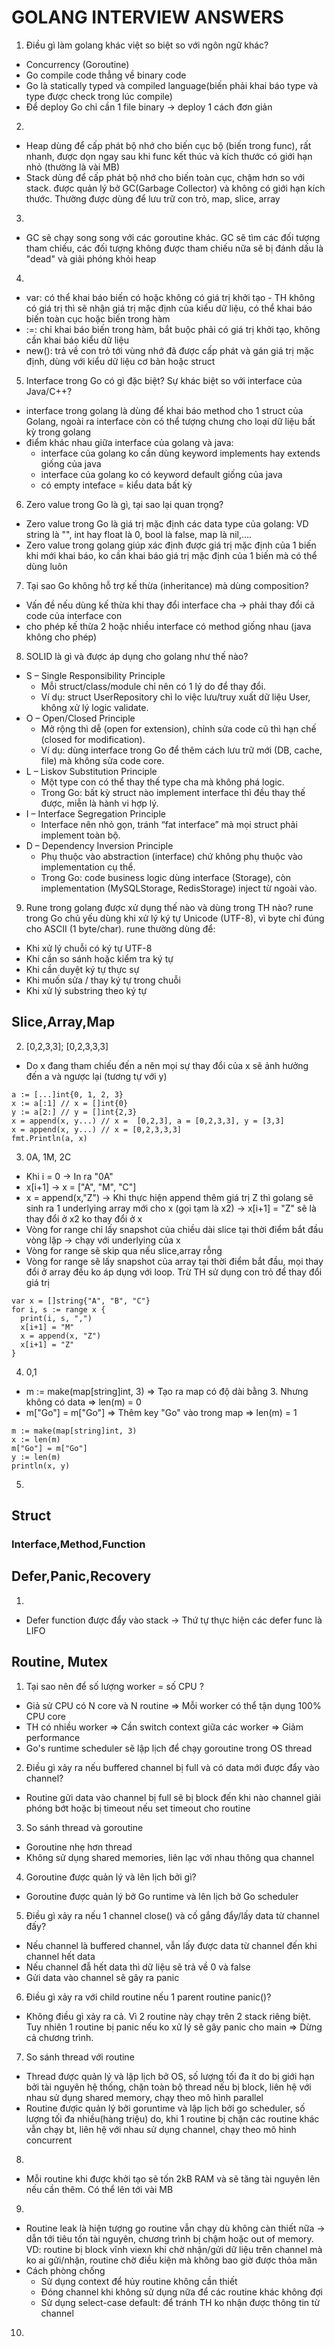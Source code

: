 # GOLANG INTERVIEW ANSWERS

1. <a name="common_1">Điều gì làm golang khác việt so biệt so với ngôn ngữ khác?</a> 
  - Concurrency (Goroutine)
  - Go compile code thẳng về binary code
  - Go là statically typed và compiled language(biến phải khai báo type và type được check trong lúc compile)
  - Để deploy Go chỉ cần 1 file binary -> deploy 1 cách đơn giản
2. <a name="common_2"></a>
  - Heap dùng để cấp phát bộ nhớ cho biến cục bộ (biến trong func), rất nhanh, được dọn ngay sau khi func kết thúc và kích thước có giới hạn nhỏ (thường là vài MB)
  - Stack dùng để cấp phát bộ nhớ cho biến toàn cục, chậm hơn so với stack. được quản lý bở GC(Garbage Collector) và không có giới hạn kích thước. Thường được dùng để lưu trữ con trỏ, map, slice, array
3. <a name="common_3"></a>
  - GC sẽ chạy song song với các goroutine khác. GC sẽ tìm các đối tượng tham chiếu, các đối tượng không được tham chiếu nữa sẽ bị đánh dấu là "dead" và giải phóng khỏi heap
4. <a name="common_4"></a>
  - var: có thể khai báo biến có hoặc không có giá trị khởi tạo - TH không có giá trị thì sẽ nhận giá trị mặc định của kiểu dữ liệu, có thể khai báo biến toàn cục hoặc biến trong hàm
  - :=: chỉ khai báo biến trong hàm, bắt buộc phải có giá trị khởi tạo, không cần khai báo kiểu dữ liệu
  - new(): trả về con trỏ tới vùng nhớ đã được cấp phát và gán giá trị mặc định, dùng với kiểu dữ liệu cơ bản hoặc struct
5. <a name="common_5">Interface trong Go có gì đặc biệt? Sự khác biệt so với interface của Java/C++?</a>
  - interface trong golang là dùng để khai báo method cho 1 struct của Golang, ngoài ra interface còn có thể tượng chưng cho loại dữ liệu bất kỳ trong golang
  - điểm khác nhau giữa interface của golang và java:
    - interface của golang ko cần dùng keyword implements hay extends giống của java
    - interface của golang ko có keyword default giống của java
    - có empty inteface = kiểu data bất kỳ
6. <a name="common_6">Zero value trong Go là gì, tại sao lại quan trọng?</a>
  - Zero value trong Go là giá trị mặc định các data type của golang: VD string là "", int hay float là 0, bool là false, map là nil,....
  - Zero value trong golang giúp xác định được giá trị mặc định của 1 biến khi mới khai báo, ko cần khai báo giá trị mặc định của 1 biến mà có thể dùng luôn
7. <a name="common_7"> Tại sao Go không hỗ trợ kế thừa (inheritance) mà dùng  composition?</a>
  - Vấn đề nếu dùng kế thừa khi thay đổi interface cha -> phải thay đổi cả code của interface con
  - cho phép kế thừa 2 hoặc nhiều interface có method giống nhau (java không cho phép)
8. <a name="common_8"> SOLID là gì và được áp dụng cho golang như thế nào?</a>
  - S – Single Responsibility Principle
    - Mỗi struct/class/module chỉ nên có 1 lý do để thay đổi.
    - Ví dụ: struct UserRepository chỉ lo việc lưu/truy xuất dữ liệu User, không xử lý logic validate.
  - O – Open/Closed Principle
    - Mở rộng thì dễ (open for extension), chỉnh sửa code cũ thì hạn chế (closed for modification).
    - Ví dụ: dùng interface trong Go để thêm cách lưu trữ mới (DB, cache, file) mà không sửa code core. 
  - L – Liskov Substitution Principle
    - Một type con có thể thay thế type cha mà không phá logic.
    - Trong Go: bất kỳ struct nào implement interface thì đều thay thế được, miễn là hành vi hợp lý. 
  - I – Interface Segregation Principle
    - Interface nên nhỏ gọn, tránh “fat interface” mà mọi struct phải implement toàn bộ. 
  - D – Dependency Inversion Principle
    - Phụ thuộc vào abstraction (interface) chứ không phụ thuộc vào implementation cụ thể.
    - Trong Go: code business logic dùng interface (Storage), còn implementation (MySQLStorage, RedisStorage) inject từ ngoài vào.
9. <a name="common_9"> Rune trong golang được xử dụng thế nào và dùng trong TH nào? </a>
rune trong Go chủ yếu dùng khi xử lý ký tự Unicode (UTF-8), vì byte chỉ đúng cho ASCII (1 byte/char). rune thường dùng để:
- Khi xử lý chuỗi có ký tự UTF-8
- Khi cần so sánh hoặc kiểm tra ký tự
- Khi cần duyệt ký tự thực sự
- Khi muốn sửa / thay ký tự trong chuỗi
- Khi xử lý substring theo ký tự

## Slice,Array,Map
2. <a name="slice_2">[0,2,3,3]; [0,2,3,3,3]</a>
- Do x đang tham chiếu đến a  nên mọi sự thay đổi của x sẽ ảnh hưởng đến a và ngược lại (tương tự với y)
```
a := [...]int{0, 1, 2, 3}
x := a[:1] // x = []int{0}
y := a[2:] // y = []int{2,3}
x = append(x, y...) // x =  [0,2,3], a = [0,2,3,3], y = [3,3]
x = append(x, y...) // x = [0,2,3,3,3]
fmt.Println(a, x)
```
3. <a name="slice_3">0A, 1M, 2C</a>
- Khi i = 0 -> In ra "0A"
- x[i+1] -> x = ["A", "M", "C"]
- x = append(x,"Z") -> Khi thực hiện append thêm giá trị Z thì golang sẽ sinh ra 1 underlying array mới cho x (gọi tạm là x2) ->  x[i+1] = "Z" sẽ là thay đổi ở x2 ko thay đổi ở x
- Vòng for range chỉ lấy snapshot của chiều dài slice tại thời điểm bắt đầu vòng lặp -> chạy với underlying của x
- Vòng for range sẽ skip qua nếu slice,array rỗng
- Vòng for range sẽ lấy snapshot của array tại thời điểm bắt đầu, mọi thay đổi ở array đều ko áp dụng với loop. Trừ TH sử dụng con trỏ để thay đổi giá trị
```
var x = []string{"A", "B", "C"}
for i, s := range x {
  print(i, s, ",")
  x[i+1] = "M"
  x = append(x, "Z")
  x[i+1] = "Z"
}
```
4. <a name="slice_3">0,1</a>
- m := make(map[string]int, 3) => Tạo ra map có độ dài bằng 3. Nhưng không có data => len(m) = 0
- m["Go"] = m["Go"] => Thêm key "Go" vào trong map => len(m) = 1
```
m := make(map[string]int, 3)
x := len(m)
m["Go"] = m["Go"]
y := len(m)
println(x, y)
```

5.

## Struct
### Interface,Method,Function
## Defer,Panic,Recovery
1. <a name="defer_panice_recovery_1"></a>
  - Defer function được đẩy vào stack -> Thứ tự thực hiện các defer func là LIFO
## Routine, Mutex
1. <a name="routine_mutex_1">Tại sao nên để số lượng worker = số CPU ?</a>
  - Giả sử CPU có N core và N routine => Mỗi worker có thể tận dụng 100% CPU core
  - TH có nhiều worker => Cần switch context giữa các worker => Giảm performance
  - Go's runtime scheduler sẽ lập lịch để chạy goroutine trong OS thread
2. <a name="routine_mutex_2">Điều gì xảy ra nếu buffered channel bị full và có data mới được đẩy vào channel?</a>
  - Routine gửi data vào channel bị full sẽ bị block đến khi nào channel giải phóng bớt hoặc bị timeout nếu set timeout cho routine
3. <a name="routine_mutex_3">So sánh thread và goroutine</a>
  - Goroutine nhẹ hơn thread
  - Không sử dụng shared memories, liên lạc với nhau thông qua channel
4. <a name="routine_mutex_4">Goroutine được quản lý và lên lịch bởi gì?</a>
  - Goroutine được quản lý bở Go runtime và lên lịch bở Go scheduler
5. <a name="routine_mutex_5">Điều gì xảy ra nếu 1 channel close() và cố gắng đẩy/lấy data từ channel đấy?</a>
  - Nếu channel là buffered channel, vẫn lấy được data từ channel đến khi channel hết data
  - Nếu channel đẫ hết data thì dữ liệu sẽ trả về 0 và false
  - Gửi data vào channel sẽ gây ra panic
6. <a name="routine_mutex_6">Điều gì xảy ra với child routine nếu 1 parent routine panic()?</a> 
  - Không điều gì xảy ra cả. Vì 2 routine này chạy trên 2 stack riêng biệt. Tuy nhiên 1 routine bị panic nếu ko xử lý sẽ gây panic cho main => Dừng cả chương trình.
7. <a name="routine_mutex_7">So sánh thread với routine</a>
  - Thread được quản lý và lập lịch bở OS, số lượng tối đa ít do bị giới hạn bởi tài nguyên hệ thống, chặn toàn bộ thread nếu bị block, liên hệ với nhau sử dụng shared memory, chạy theo mô hình parallel
  - Routine đượic quản lý bởi goruntime và lập lịch bởi go scheduler, số lượng tối đa nhiều(hàng triệu) do, khi 1 routine bị chặn các routine khác vẫn chạy bt, liên hệ với nhau sử dụng channel, chạy theo mô hình concurrent
8. <a name="routine_mutex_8"></a>
  - Mỗi routine khi được khởi tạo sẽ tốn 2kB RAM và sẽ tăng tài nguyên lên nếu cần thêm. Có thể lên tới vài MB
9. <a name="routine_mutex_9"></a>
  - Routine leak là hiện tượng go routine vẫn chạy dù không càn thiết nữa -> dẫn tới tiêu tốn tài nguyên, chương trình bị chậm hoặc out of memory. VD: routine bị block vĩnh viexn khi chờ nhận/gửi dữ liệu trên channel mà ko ai gửi/nhận, routine chờ điều kiện mà không bao giờ được thỏa mãn
  - Cách phòng chống
    - Sử dụng context để hủy routine không cần thiết
    - Đóng channel khi không sử dụng nữa để các routine khác không đợi
    - Sử dụng select-case default: để tránh TH ko nhận được thông tin từ channel   
10. <a name="routine_mutex_10"></a>
